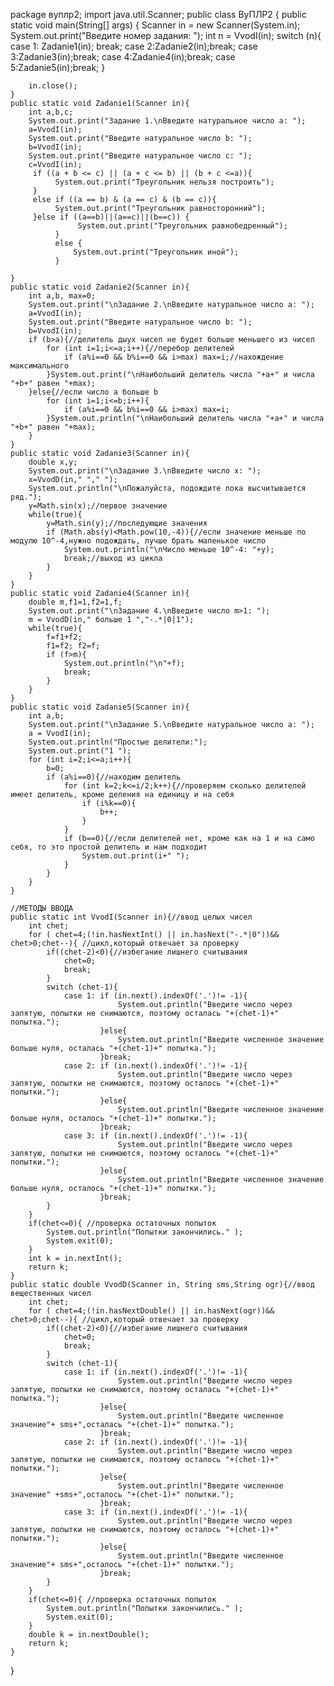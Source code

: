 package вуплр2;
import java.util.Scanner;
public class ВуПЛР2 {
    public static void main(String[] args) {
        Scanner in = new Scanner(System.in);
        System.out.print("Введите номер задания: ");
        int n = VvodI(in);
        switch (n){
            case 1: Zadanie1(in); break;
            case 2:Zadanie2(in);break;
            case 3:Zadanie3(in);break;
            case 4:Zadanie4(in);break;
            case 5:Zadanie5(in);break;
        }
        
     
        in.close();
    }
    public static void Zadanie1(Scanner in){
        int a,b,c;
        System.out.print("Задание 1.\nВведите натуральное число a: ");
        a=VvodI(in);
        System.out.print("Введите натуральное число b: ");
        b=VvodI(in);
        System.out.print("Введите натуральное число c: ");
        c=VvodI(in);
         if ((a + b <= c) || (a + c <= b) || (b + c <=a)){
              System.out.print("Треугольник нельзя построить");
         }
         else if ((a == b) & (a == c) & (b == c)){
              System.out.print("Треугольник равносторонний");
         }else if ((a==b)||(a==c)||(b==c)) {
                   System.out.print("Треугольник равнобедренный");
              }
              else {
                  System.out.print("Треугольник иной");
              }
         
    }
    public static void Zadanie2(Scanner in){
        int a,b, max=0;
        System.out.print("\nЗадание 2.\nВведите натуральное число a: ");
        a=VvodI(in);
        System.out.print("Введите натуральное число b: ");
        b=VvodI(in);
        if (b>a){//делитель дыух чисел не будет больше меньшего из чисел
            for (int i=1;i<=a;i++){//перебор делителей
                if (a%i==0 && b%i==0 && i>max) max=i;//нахождение максимального
            }System.out.print("\nНаибольший делитель числа "+a+" и числа "+b+" равен "+max);
        }else{//если число a больше b
            for (int i=1;i<=b;i++){
                if (a%i==0 && b%i==0 && i>max) max=i;
            }System.out.println("\nНаибольший делитель числа "+a+" и числа "+b+" равен "+max);
        }
    }
    public static void Zadanie3(Scanner in){
        double x,y;
        System.out.print("\nЗадание 3.\nВведите число x: ");
        x=VvodD(in," "," ");
        System.out.println("\nПожалуйста, подождите пока высчитывается ряд.");
        y=Math.sin(x);//первое значение
        while(true){
            y=Math.sin(y);//последующие значения
            if (Math.abs(y)<Math.pow(10,-4)){//если значение меньше по модулю 10^-4,нужно подождать, лучше брать маленькое число
                System.out.println("\nЧисло меньше 10^-4: "+y);
                break;//выход из цикла
            }
        }
    }
    public static void Zadanie4(Scanner in){
        double m,f1=1,f2=1,f;
        System.out.print("\nЗадание 4.\nВведите число m>1: ");
        m = VvodD(in," больше 1 ","-.*|0|1");
        while(true){
            f=f1+f2;
            f1=f2; f2=f;
            if (f>m){
                System.out.println("\n"+f);
                break;
            } 
        }
    }
    public static void Zadanie5(Scanner in){
        int a,b;
        System.out.print("\nЗадание 5.\nВведите натуральное число a: "); 
        a = VvodI(in);
        System.out.println("Простые делители:");
        System.out.print("1 ");
        for (int i=2;i<=a;i++){
            b=0;
            if (a%i==0){//находим делитель 
                for (int k=2;k<=i/2;k++){//проверяем сколько делителей имеет делитель, кроме деления на единицу и на себя
                    if (i%k==0){
                        b++;
                    } 
                }
                if (b==0){//если делителей нет, кроме как на 1 и на само себя, то это простой делитель и нам подходит
                    System.out.print(i+" ");
                }
            }
        }        
    }
    
    //МЕТОДЫ ВВОДА
    public static int VvodI(Scanner in){//ввод целых чисел
        int chet;
        for ( chet=4;(!in.hasNextInt() || in.hasNext("-.*|0"))&&  chet>0;chet--){ //цикл,который отвечает за проверку
            if((chet-2)<0){//избегание лишнего считывания
                chet=0;
                break;
            }
            switch (chet-1){
                case 1: if (in.next().indexOf('.')!= -1){
                            System.out.println("Введите число через запятую, попытки не снимаются, поэтому осталась "+(chet-1)+" попытка.");
                        }else{
                            System.out.println("Введите численное значение больше нуля, осталась "+(chet-1)+" попытка.");
                        }break;
                case 2: if (in.next().indexOf('.')!= -1){
                            System.out.println("Введите число через запятую, попытки не снимаются, поэтому осталось "+(chet-1)+" попытки.");
                        }else{
                            System.out.println("Введите численное значение больше нуля, осталось "+(chet-1)+" попытки.");
                        }break;
                case 3: if (in.next().indexOf('.')!= -1){
                            System.out.println("Введите число через запятую, попытки не снимаются, поэтому осталось "+(chet-1)+" попытки.");
                        }else{
                            System.out.println("Введите численное значение больше нуля, осталось "+(chet-1)+" попытки.");
                        }break;
            }
        }
        if(chet<=0){ //проверка остаточных попыток
            System.out.println("Попытки закончились." );
            System.exit(0);
        }
        int k = in.nextInt();
        return k;
    }
    public static double VvodD(Scanner in, String sms,String ogr){//ввод вещественных чисел
        int chet;
        for ( chet=4;(!in.hasNextDouble() || in.hasNext(ogr))&&  chet>0;chet--){ //цикл,который отвечает за проверку
            if((chet-2)<0){//избегание лишнего считывания
                chet=0;
                break;
            }
            switch (chet-1){
                case 1: if (in.next().indexOf('.')!= -1){
                            System.out.println("Введите число через запятую, попытки не снимаются, поэтому осталась "+(chet-1)+" попытка.");
                        }else{
                            System.out.println("Введите численное значение"+ sms+",осталась "+(chet-1)+" попытка.");
                        }break;
                case 2: if (in.next().indexOf('.')!= -1){
                            System.out.println("Введите число через запятую, попытки не снимаются, поэтому осталось "+(chet-1)+" попытки.");
                        }else{
                            System.out.println("Введите численное значение" +sms+",осталось "+(chet-1)+" попытки.");
                        }break;
                case 3: if (in.next().indexOf('.')!= -1){
                            System.out.println("Введите число через запятую, попытки не снимаются, поэтому осталось "+(chet-1)+" попытки.");
                        }else{
                            System.out.println("Введите численное значение"+ sms+",осталось "+(chet-1)+" попытки.");
                        }break;
            }
        }
        if(chet<=0){ //проверка остаточных попыток
            System.out.println("Попытки закончились." );
            System.exit(0);
        }
        double k = in.nextDouble();
        return k;
    }
    
}

